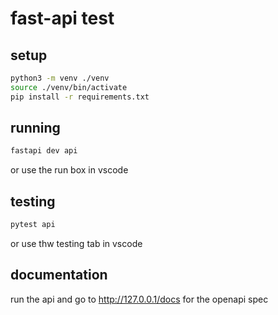 # fast-api test

## setup 
```sh
python3 -m venv ./venv
source ./venv/bin/activate
pip install -r requirements.txt
```

## running
```sh
fastapi dev api
```
or use the run box in vscode

## testing
```sh
pytest api
```
or use thw testing tab in vscode

## documentation
run the api and go to http://127.0.0.1/docs for the openapi spec